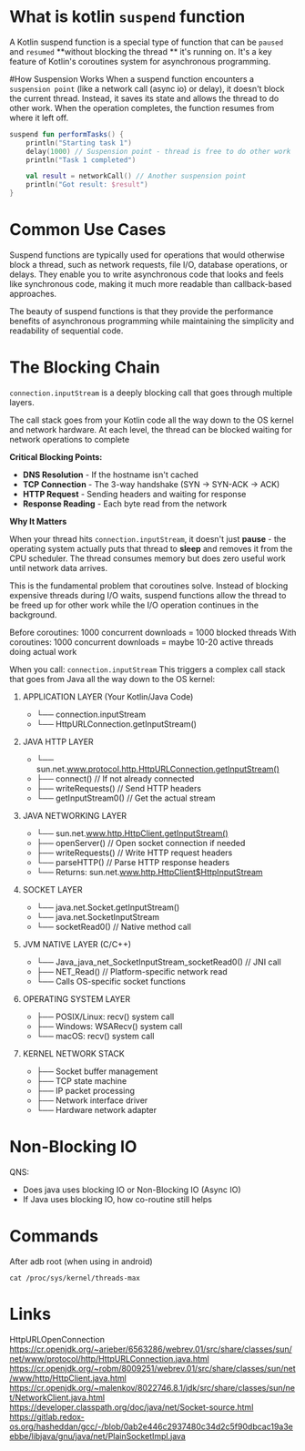 # What is kotlin `suspend` function

A Kotlin suspend function is a special type of function that can be `paused` and `resumed` **without blocking the thread
** it's
running on. It's a key feature of Kotlin's coroutines system for asynchronous programming.

#How Suspension Works
When a suspend function encounters a `suspension point` (like a network call (async io) or delay), it doesn't block the
current thread. Instead, it saves its state and allows the thread to do other work. When the operation completes,
the function resumes from where it left off.

```kotlin
suspend fun performTasks() {
    println("Starting task 1")
    delay(1000) // Suspension point - thread is free to do other work
    println("Task 1 completed")

    val result = networkCall() // Another suspension point
    println("Got result: $result")
}
```

# Common Use Cases

Suspend functions are typically used for operations that would otherwise block a thread, such as network requests, file
I/O, database operations, or delays. They enable you to write asynchronous code that looks and feels like synchronous
code, making it much more readable than callback-based approaches.

The beauty of suspend functions is that they provide the performance benefits of asynchronous programming while
maintaining the simplicity and readability of sequential code.

# The Blocking Chain

`connection.inputStream` is a deeply blocking call that goes through multiple layers.

The call stack goes from your Kotlin code all the way down to the OS kernel and network hardware. At each level, the
thread can be blocked waiting for network operations to complete

**Critical Blocking Points:**

* **DNS Resolution** - If the hostname isn't cached
* **TCP Connection** - The 3-way handshake (SYN → SYN-ACK → ACK)
* **HTTP Request** - Sending headers and waiting for response
* **Response Reading** - Each byte read from the network

**Why It Matters**

When your thread hits `connection.inputStream`, it doesn't just **pause** - the operating system actually puts that
thread to **sleep** and removes it from the CPU scheduler. The thread consumes memory but does zero useful work until
network data arrives.

This is the fundamental problem that coroutines solve. Instead of blocking expensive threads during I/O waits, suspend
functions allow the thread to be freed up for other work while the I/O operation continues in the background.

Before coroutines: 1000 concurrent downloads = 1000 blocked threads
With coroutines: 1000 concurrent downloads = maybe 10-20 active threads doing actual work

When you call: `connection.inputStream`
This triggers a complex call stack that goes from Java all the way down to the OS kernel:

1. APPLICATION LAYER (Your Kotlin/Java Code)
    * └── connection.inputStream
    * └── HttpURLConnection.getInputStream()

2. JAVA HTTP LAYER

    * └── sun.net.www.protocol.http.HttpURLConnection.getInputStream()
    * ├── connect() // If not already connected
    * ├── writeRequests() // Send HTTP headers
    * └── getInputStream0() // Get the actual stream

3. JAVA NETWORKING LAYER

    * └── sun.net.www.http.HttpClient.getInputStream()
    * ├── openServer() // Open socket connection if needed
    * ├── writeRequests() // Write HTTP request headers
    * └── parseHTTP() // Parse HTTP response headers
    * └── Returns: sun.net.www.http.HttpClient$HttpInputStream

4. SOCKET LAYER

    * └── java.net.Socket.getInputStream()
    * └── java.net.SocketInputStream
    * └── socketRead0() // Native method call

5. JVM NATIVE LAYER (C/C++)

    * └── Java_java_net_SocketInputStream_socketRead0() // JNI call
    * ├── NET_Read() // Platform-specific network read
    * └── Calls OS-specific socket functions

6. OPERATING SYSTEM LAYER

    * ├── POSIX/Linux: recv() system call
    * ├── Windows: WSARecv() system call
    * └── macOS: recv() system call

7. KERNEL NETWORK STACK
    * ├── Socket buffer management
    * ├── TCP state machine
    * ├── IP packet processing
    * ├── Network interface driver
    * └── Hardware network adapter

# Non-Blocking IO

QNS:

* Does java uses blocking IO or Non-Blocking IO (Async IO)
* If Java uses blocking IO, how co-routine still helps

# Commands

After adb root (when using in android)

``` 
cat /proc/sys/kernel/threads-max
```

# Links

HttpURLOpenConnection
https://cr.openjdk.org/~arieber/6563286/webrev.01/src/share/classes/sun/net/www/protocol/http/HttpURLConnection.java.html
https://cr.openjdk.org/~robm/8009251/webrev.01/src/share/classes/sun/net/www/http/HttpClient.java.html
https://cr.openjdk.org/~malenkov/8022746.8.1/jdk/src/share/classes/sun/net/NetworkClient.java.html
https://developer.classpath.org/doc/java/net/Socket-source.html
https://gitlab.redox-os.org/hasheddan/gcc/-/blob/0ab2e446c2937480c34d2c5f90dbcac19a3eebbe/libjava/gnu/java/net/PlainSocketImpl.java
